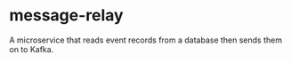 # message-relay
A microservice that reads event records from a database then sends them on to Kafka.
